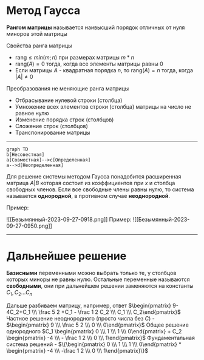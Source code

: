 # Метод Гаусса

**Рангом матрицы** называется наивысший порядок отличных от нуля миноров этой матрицы

Свойства ранга матрицы
- $\text{rang} \le min(m; n)$ при размерах матрицы $m * n$
- $\text{rang}(A) = 0$ тогда, когда все элементы матрицы равны 0
- Если матрицы $A$ - квадратная порядка $n$, то $\text{rang}(A) = n$ тогда, когда $|A| \neq 0$

Преобразования не меняющие ранга матрицы
- Отбрасывание нулевой строки (столбца)
- Умножение всех элементов строки (столбца) матрицы на число не равное нулю
- Изменение порядка строк (столбцов)
- Сложение строк (столбцов)
- Транспонирование матрицы


--------

```mermaid 
graph TD
b[Несовестная]
a[Совместная]-->c[Определенная]
a-->d[Неопределенная]
```

Для решение системы методом Гаусса понадобится расширенная матрица $A|B$ которая состоит из коэффициентов при $x$ и столбца свободных членов.
Если все свободные члены равны нулю, то система называется **однородной**, в противном случае **неоднородной**.

Пример:

![[Безымянный-2023-09-27-0918.png]]
Пример:
![[Безымянный-2023-09-27-0950.png]]

-----
# Дальнейшее решение

**Базисными** переменными можно выбрать только те, у столбцов которых миноры не равны нулю.
Остальные переменные называются **свободными**, они при дальнейшем решении заменяются на константы $C_1, C_2 \dots C_n$

Дальше разбиваем матрицу, например, ответ $\begin{pmatrix} 9-4C_2+C_1 \\\ \frac 5 2 +C_1 - \frac 1 2 C_2 \\\ C_1 \\\ C_2\end{pmatrix}$
Частное решение неоднородного (просто числа без $C$) - $\begin{pmatrix} 9 \\\ \frac 5 2 \\\ 0 \\\ 0\end{pmatrix}$
Общее решение однородного $C_1 \begin{pmatrix} 0 \\\ 1 \\\ 1 \\\ 0\end{pmatrix} + C_2 \begin{pmatrix} -4 \\\ - \frac 1 2 \\\ 0 \\\ 1\end{pmatrix}$
Фундаментальная система решений - $\{\begin{pmatrix} 0 \\\ 1 \\\ 1 \\\ 0\end{pmatrix} * \begin{pmatrix}  -4 \\\ -\frac 1 2 \\\ 0 \\\ 1\end{pmatrix}\}$


